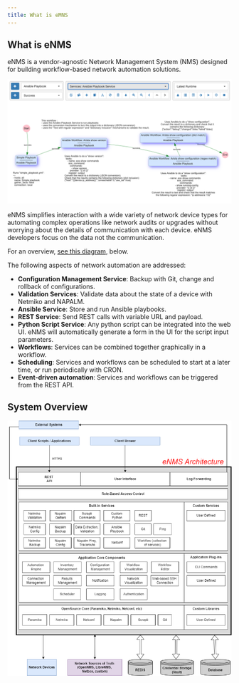 ```yaml
---
title: What is eMNS
---
```


## What is eNMS

eNMS is a vendor-agnostic Network Management System (NMS) designed for building
workflow-based network automation solutions.

![eNMS Introduction](./_static/base/workflow.png)

eNMS simplifies interaction with a wide variety of network device types for
automating complex operations like network audits or upgrades without 
worrying about the details of communication with each device.  eNMS developers
focus on the data not the communication.

For an overview, [see this diagram](#system-overview), below.

The following aspects of network automation are addressed:

-   **Configuration Management Service**: Backup with Git, change and
    rollback of configurations.
-   **Validation Services**: Validate data about the state of a device
    with Netmiko and NAPALM.
-   **Ansible Service**: Store and run Ansible playbooks.
-   **REST Service**: Send REST calls with variable URL and payload.
-   **Python Script Service**: Any python script can be integrated
    into the web UI. eNMS will automatically generate a form in the UI
    for the script input parameters.
-   **Workflows**: Services can be combined together graphically in a
    workflow.
-   **Scheduling**: Services and workflows can be scheduled to start
    at a later time, or run periodically with CRON.
-   **Event-driven automation**: Services and workflows can be
    triggered from the REST API.

## System Overview

![eNMS System Overview](./_static/eNMS_overview.PNG)


